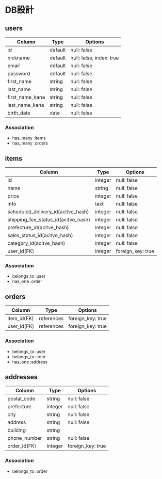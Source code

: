 # DB設計

## users
| Column | Type | Options |
|--------|------|---------|
| id | default | null: false |
| nickname | default | null: false, index: true |
| email | default | null: false |
| password | default | null: false |
| first_name | string | null: false |
| last_name | string | null: false |
| first_name_kana | string | null: false |
| last_name_kana | string | null: false |
| birth_date | date | null: false |

### Association
* has_many :items
* has_many :orders


## items
| Column | Type | Options |
|--------|------|---------|
| id | integer | null: false |
| name | string | null: false |
| price | integer | null: false |
| info | text | null: false |
| scheduled_delivery_id(acitve_hash)  | integer    | null: false       |
| shipping_fee_status_id(acitve_hash) | integer    | null: false       |
| prefecture_id(acitve_hash)          | integer    | null: false       |
| sales_status_id(acitve_hash)        | integer    | null: false       |
| category_id(acitve_hash)            | integer    | null: false       |
| user_id(FK) | integer | foreign_key: true |

### Association
* belongs_to :user
* has_one :order

## orders
| Column | Type | Options |
|--------|------|---------|
| item_id(FK) | references | foreign_key: true |
| user_id(FK) | references | foreign_key: true |

### Association
* belongs_to :user
* belongs_to :item
* has_one :address


## addresses
| Column       | Type    | Options           |
|--------------|---------|-------------------|
| postal_code  | string  | null: false       |
| prefecture   | integer | null: false       |
| city         | string  | null: false       |
| address      | string  | null: false       |
| building     | string  |                   |
| phone_number | string  | null: false       |
| order_id(FK)  | integer | foreign_key: true |

### Association
* belongs_to :order